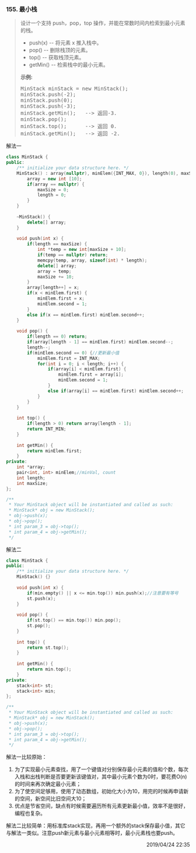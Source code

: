 ### 155. 最小栈

> <div class="content__2ebE"><p>设计一个支持 push，pop，top
> 操作，并能在常数时间内检索到最小元素的栈。</p>
> 
> <ul> 	<li>push(x)&nbsp;-- 将元素 x 推入栈中。</li> 	<li>pop()&nbsp;--
> 删除栈顶的元素。</li> 	<li>top()&nbsp;-- 获取栈顶元素。</li> 	<li>getMin() --
> 检索栈中的最小元素。</li> </ul>
> 
> <p><strong>示例:</strong></p>
> 
> <pre>MinStack minStack = new MinStack(); 
> minStack.push(-2);
> minStack.push(0); 
> minStack.push(-3); 
> minStack.getMin();   --&gt; 返回-3.
> minStack.pop(); 
> minStack.top();      --&gt; 返回 0. 
> minStack.getMin();   --&gt; 返回 -2. </pre> </div>

解法一
```cpp
class MinStack {
public:
    /** initialize your data structure here. */
    MinStack() : array(nullptr), minElem({INT_MAX, 0}), length(0), maxSize(10) {
        array = new int [10];
        if(array == nullptr) {
            maxSize = 0;
            length = 0;
        }
    }
    
    ~MinStack() {
        delete[] array;
    }
    
    void push(int x) {
        if(length == maxSize) {
            int *temp = new int[maxSize + 10];
            if(temp == nullptr) return;
            memcpy(temp, array, sizeof(int) * length);
            delete[] array;
            array = temp;
            maxSize += 10;
        }
        array[length++] = x;
        if(x < minElem.first) {
            minElem.first = x;
            minElem.second = 1;
        }
        else if(x == minElem.first) minElem.second++;
    }
    
    void pop() {
        if(length == 0) return;
        if(array[length - 1] == minElem.first) minElem.second--;
        length--;
        if(minElem.second == 0) {//更新最小值
            minElem.first = INT_MAX;
            for(int i = 0; i < length; i++) {
                if(array[i] < minElem.first) {
                    minElem.first = array[i];
                    minElem.second = 1;
                }
                else if(array[i] == minElem.first) minElem.second++;
            }
        }
    }
    
    int top() {
        if(length > 0) return array[length - 1];
        return INT_MIN;
    }
    
    int getMin() {
        return minElem.first;
    }
private:
    int *array;
    pair<int, int> minElem;//minVal, count
    int length;
    int maxSize;
};

/**
 * Your MinStack object will be instantiated and called as such:
 * MinStack* obj = new MinStack();
 * obj->push(x);
 * obj->pop();
 * int param_3 = obj->top();
 * int param_4 = obj->getMin();
 */
```

解法二
```cpp
class MinStack {
public:
    /** initialize your data structure here. */
    MinStack() {}
    
    void push(int x) {
        if(min.empty() || x <= min.top()) min.push(x);//注意要有等号
        st.push(x);
    }
    
    void pop() {
        if(st.top() == min.top()) min.pop();
        st.pop();
    }
    
    int top() {
        return st.top();
    }
    
    int getMin() {
        return min.top();
    }
private:
    stack<int> st;
    stack<int> min;
};

/**
 * Your MinStack object will be instantiated and called as such:
 * MinStack* obj = new MinStack();
 * obj->push(x);
 * obj->pop();
 * int param_3 = obj->top();
 * int param_4 = obj->getMin();
 */
```

解法一比较原始：
1. 为了实现最小元素查找，用了一个键值对分别保存最小元素的值和个数，每次入栈和出栈判断是否要更新该键值对，其中最小元素个数为0时，要花费O(n)的时间来再次确定最小元素；
2. 为了使空间足够用，使用了动态数组，初始化大小为10，用完的时候再申请新的空间，新空间比旧空间大10；
3. 优点是节省空间，缺点有时候需要遍历所有元素更新最小值，效率不是很好，编程也复杂。

解法二比较简单：用标准库stack实现，再用一个额外的stack保存最小值，其它与解法一类似。注意push新元素与最小元素相等时，最小元素栈也要push。

<div style="text-align: right"> 2019/04/24 22:35   </div>